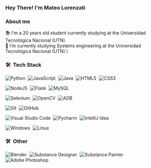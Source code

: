 ### Hey There! I'm Mateo Lorenzati

### About me
📚 I'm a 20 years old student currently studying at the Universidad Tecnológica Nacional (UTN)\
🔭 I’m currently studying Systems engineering at the Universidad Tecnológica Nacional (UTN).\
<!-- 👯 I’m looking to collaborate on innovative web development projects, especially those involving API creation and backend development. -->


### 🛠 &nbsp;Tech Stack
![Python](https://img.shields.io/badge/python-3670A0?style=for-the-badge&logo=python&logoColor=ffdd54)&nbsp;
![JavaScript](https://img.shields.io/badge/javascript-%23323330.svg?style=for-the-badge&logo=javascript&logoColor=%23F7DF1E)&nbsp;
![Java](https://img.shields.io/badge/java-%23ED8B00.svg?style=for-the-badge&logo=openjdk&logoColor=white)&nbsp;
![HTML5](https://img.shields.io/badge/html5-%23E34F26.svg?style=for-the-badge&logo=html5&logoColor=white)&nbsp;
![CSS3](https://img.shields.io/badge/css3-%231572B6.svg?style=for-the-badge&logo=css3&logoColor=white)&nbsp;

![NodeJS](https://img.shields.io/badge/node.js-6DA55F?style=for-the-badge&logo=node.js&logoColor=white)&nbsp;
![Flask](https://img.shields.io/badge/flask-%23000.svg?style=for-the-badge&logo=flask&logoColor=white)&nbsp;
![MySQL](https://img.shields.io/badge/mysql-4479A1.svg?style=for-the-badge&logo=mysql&logoColor=white)&nbsp;

![Selenium](https://img.shields.io/badge/Selenium-43B02A?style=for-the-badge&logo=selenium)&nbsp;
![OpenCV](https://img.shields.io/badge/OpenCV-5C3EE8?style=for-the-badge&logo=opencv)&nbsp;
![ADB](https://img.shields.io/badge/ADB-5c805d?style=for-the-badge&logo=android)&nbsp;

![Git](https://img.shields.io/badge/git-%23F05033.svg?style=for-the-badge&logo=git&logoColor=white)&nbsp;
![GitHub](https://img.shields.io/badge/github-%23121011.svg?style=for-the-badge&logo=github&logoColor=white)&nbsp;

![Visual Studio Code](https://img.shields.io/badge/Visual%20Studio%20Code-0078d7.svg?style=for-the-badge&logo=visual-studio-code&logoColor=white)&nbsp;
![Pycharm](https://img.shields.io/badge/Pycharm-000000?style=for-the-badge&logo=pycharm)&nbsp;
![IntelliJ Idea](https://img.shields.io/badge/IntelliJ%20Idea-000000?style=for-the-badge&logo=intellijidea)
&nbsp;


![Windows](https://img.shields.io/badge/Windows-0078D6?style=for-the-badge&logo=windows&logoColor=white)&nbsp;
![Linux](https://img.shields.io/badge/Linux-FCC624?style=for-the-badge&logo=linux&logoColor=black)&nbsp;

### 🛠 &nbsp;Other
![Blender](https://img.shields.io/badge/blender-%23F5792A.svg?style=for-the-badge&logo=blender&logoColor=white)&nbsp;
![Substance Designer](https://img.shields.io/badge/Substance%20Painter-red?style=for-the-badge&logo=adobe)&nbsp;
![Substance Painter](https://img.shields.io/badge/Substance%20Designer-red?style=for-the-badge&logo=adobe)
![Adobe Photoshop](https://img.shields.io/badge/adobe%20photoshop-%2331A8FF.svg?style=for-the-badge&logo=adobe%20photoshop&logoColor=white)&nbsp;






<!--
**MateAlLor/MateAlLor** is a ✨ _special_ ✨ repository because its `README.md` (this file) appears on your GitHub profile.

Here are some ideas to get you started:

- 🔭 I’m currently working on ...
- 🌱 I’m currently learning ...
- 👯 I’m looking to collaborate on ...
- 🤔 I’m looking for help with ...
- 💬 Ask me about ...
- 📫 How to reach me: ...
- 😄 Pronouns: ...
- ⚡ Fun fact: ...
-->
